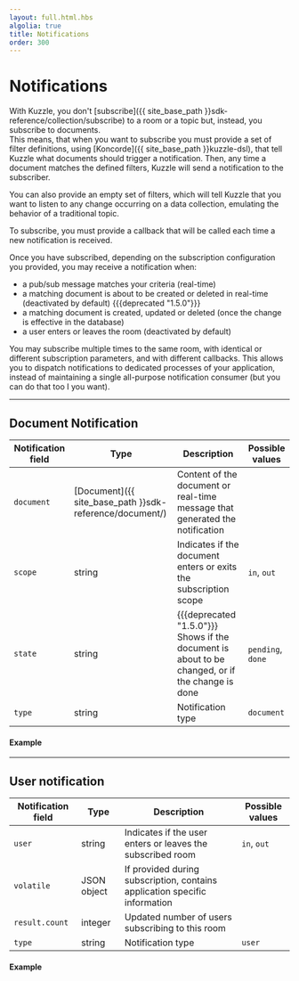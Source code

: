 ```yaml
---
layout: full.html.hbs
algolia: true
title: Notifications
order: 300
---
```


# Notifications

With Kuzzle, you don't [subscribe]({{ site_base_path }}sdk-reference/collection/subscribe) to a room or a topic but, instead, you subscribe to documents.  
This means, that when you want to subscribe you must provide a set of filter definitions, using [Koncorde]({{ site_base_path }}kuzzle-dsl), that tell Kuzzle what documents should trigger a notification. Then, any time a document matches the defined filters, Kuzzle will send a notification to the subscriber.

You can also provide an empty set of filters, which will tell Kuzzle that you want to listen to any change occurring on a data collection, emulating the behavior of a traditional topic.

To subscribe, you must provide a callback that will be called each time a new notification is received.

Once you have subscribed, depending on the subscription configuration you provided, you may receive a notification when:

* a pub/sub message matches your criteria (real-time)
* a matching document is about to be created or deleted in real-time (deactivated by default) {{{deprecated "1.5.0"}}}
* a matching document is created, updated or deleted (once the change is effective in the database)
* a user enters or leaves the room (deactivated by default)

You may subscribe multiple times to the same room, with identical or different subscription parameters, and with different callbacks. This allows you to dispatch notifications to dedicated processes of your application, instead of maintaining a single all-purpose notification consumer (but you can do that too I you want).

---
## Document Notification

| Notification field | Type |Description       | Possible values |
|--------------------|------|------------------|-----------------|
| `document` | [Document]({{ site_base_path }}sdk-reference/document/) | Content of the document or real-time message that generated the notification | |
| `scope` | string | Indicates if the document enters or exits the subscription scope | `in`, `out` |
| `state` | string | {{{deprecated "1.5.0"}}} Shows if the document is about to be changed, or if the change is done | `pending`, `done` |
| `type` | string | Notification type | `document` |

#### Example
---

## User notification

| Notification field | Type |Description       | Possible values |
|--------------------|------|------------------|-----------------|
| `user` | string | Indicates if the user enters or leaves the subscribed room | `in`, `out` |
| `volatile` | JSON object | If provided during subscription, contains application specific information | |
| `result.count` | integer | Updated number of users subscribing to this room | |
| `type` | string | Notification type | `user` |

#### Example
